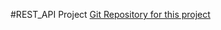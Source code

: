 #REST_API Project
[Git Repository for this project](https://github.com/MasoudDevelope/rest-api-project/tree/master)
